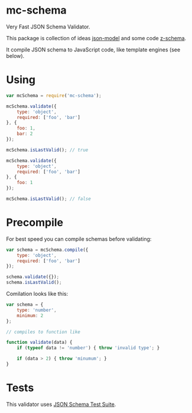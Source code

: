 mc-schema
=========

Very Fast JSON Schema Validator.

This package is collection of ideas [json-model](https://github.com/geraintluff/json-model) and some code [z-schema](https://github.com/zaggino/z-schema).

It compile JSON schema to JavaScript code, like template engines (see below).

# Using

```js
var mcSchema = require('mc-schema');

mcSchema.validate({
    type: 'object',
    required: ['foo', 'bar']
}, {
    foo: 1,
    bar: 2
});

mcSchema.isLastValid(); // true

mcSchema.validate({
    type: 'object',
    required: ['foo', 'bar']
}, {
    foo: 1
});

mcSchema.isLastValid(); // false

```

# Precompile

For best speed you can compile schemas before validating:

```js
var schema = mcSchema.compile({
    type: 'object',
    required: ['foo', 'bar']
});

schema.validate({});
schema.isLastValid();
```

Comilation looks like this:

```js
var schema = {
    type: 'number',
    minimum: 2
};

// compiles to function like

function validate(data) {
    if (typeof data != 'number') { throw 'invalid type'; }

    if (data > 2) { throw 'minumum'; }
}
```

# Tests

This validator uses [JSON Schema Test Suite](https://github.com/json-schema/JSON-Schema-Test-Suite).
